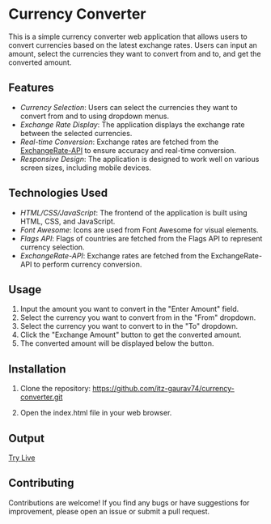 # Currency Converter

This is a simple currency converter web application that allows users to convert currencies based on the latest exchange rates. Users can input an amount, select the currencies they want to convert from and to, and get the converted amount.

## Features

- *Currency Selection*: Users can select the currencies they want to convert from and to using dropdown menus.
- *Exchange Rate Display*: The application displays the exchange rate between the selected currencies.
- *Real-time Conversion*: Exchange rates are fetched from the [ExchangeRate-API](https://www.exchangerate-api.com/) to ensure accuracy and real-time conversion.
- *Responsive Design*: The application is designed to work well on various screen sizes, including mobile devices.

## Technologies Used

- *HTML/CSS/JavaScript*: The frontend of the application is built using HTML, CSS, and JavaScript.
- *Font Awesome*: Icons are used from Font Awesome for visual elements.
- *Flags API*: Flags of countries are fetched from the Flags API to represent currency selection.
- *ExchangeRate-API*: Exchange rates are fetched from the ExchangeRate-API to perform currency conversion.

## Usage

1. Input the amount you want to convert in the "Enter Amount" field.
2. Select the currency you want to convert from in the "From" dropdown.
3. Select the currency you want to convert to in the "To" dropdown.
4. Click the "Exchange Amount" button to get the converted amount.
5. The converted amount will be displayed below the button.

## Installation

1. Clone the repository:
   https://github.com/itz-gaurav74/currency-converter.git

2. Open the index.html file in your web browser.

## Output
   <a href='https://itz-gaurav74.github.io/Currency-Converter'>Try Live</a>
    
## Contributing

Contributions are welcome! If you find any bugs or have suggestions for improvement, please open an issue or submit a pull request.

